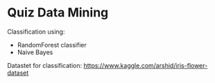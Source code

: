 # Quiz Data Mining

Classification using:
- RandomForest classifier
- Naive Bayes

Datastet for classification: https://www.kaggle.com/arshid/iris-flower-dataset
